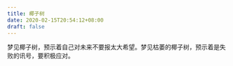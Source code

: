 ```yaml
---
title: 椰子树
date: 2020-02-15T20:54:12+08:00
draft: false
---
```


梦见椰子树，预示着自己对未来不要报太大希望。梦见枯萎的椰子树，预示着是失败的讯号，要积极应对。